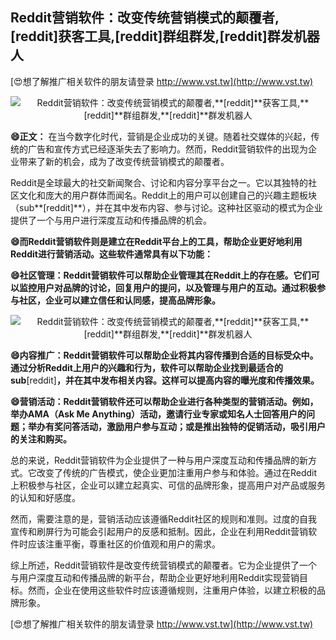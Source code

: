 ## **Reddit营销软件：改变传统营销模式的颠覆者,**[reddit]**获客工具,**[reddit]**群组群发,**[reddit]**群发机器人**

[😍想了解推广相关软件的朋友请登录 http://www.vst.tw](http://www.vst.tw)

 <center><img src="https://vst.tw/MP4/tuiguang/png/2.png" alt="Reddit营销软件：改变传统营销模式的颠覆者,**[reddit]**获客工具,**[reddit]**群组群发,**[reddit]**群发机器人"></center>

**😄正文：**
在当今数字化时代，营销是企业成功的关键。随着社交媒体的兴起，传统的广告和宣传方式已经逐渐失去了影响力。然而，Reddit营销软件的出现为企业带来了新的机会，成为了改变传统营销模式的颠覆者。

Reddit是全球最大的社交新闻聚合、讨论和内容分享平台之一。它以其独特的社区文化和庞大的用户群体而闻名。Reddit上的用户可以创建自己的兴趣主题板块（sub**[reddit]**），并在其中发布内容、参与讨论。这种社区驱动的模式为企业提供了一个与用户进行深度互动和传播品牌的机会。

**😄而Reddit营销软件则是建立在Reddit平台上的工具，帮助企业更好地利用Reddit进行营销活动。这些软件通常具有以下功能：**

**😄社区管理：Reddit营销软件可以帮助企业管理其在Reddit上的存在感。它们可以监控用户对品牌的讨论，回复用户的提问，以及管理与用户的互动。通过积极参与社区，企业可以建立信任和认同感，提高品牌形象。**

 <center><img src="https://vst.tw/MP4/tuiguang/png/4.png" alt="Reddit营销软件：改变传统营销模式的颠覆者,**[reddit]**获客工具,**[reddit]**群组群发,**[reddit]**群发机器人"></center>

**😄内容推广：Reddit营销软件可以帮助企业将其内容传播到合适的目标受众中。通过分析Reddit上用户的兴趣和行为，软件可以帮助企业找到最适合的sub**[reddit]**，并在其中发布相关内容。这样可以提高内容的曝光度和传播效果。**

**😄营销活动：Reddit营销软件还可以帮助企业进行各种类型的营销活动。例如，举办AMA（Ask Me Anything）活动，邀请行业专家或知名人士回答用户的问题；举办有奖问答活动，激励用户参与互动；或是推出独特的促销活动，吸引用户的关注和购买。**

总的来说，Reddit营销软件为企业提供了一种与用户深度互动和传播品牌的新方式。它改变了传统的广告模式，使企业更加注重用户参与和体验。通过在Reddit上积极参与社区，企业可以建立起真实、可信的品牌形象，提高用户对产品或服务的认知和好感度。

然而，需要注意的是，营销活动应该遵循Reddit社区的规则和准则。过度的自我宣传和刷屏行为可能会引起用户的反感和抵制。因此，企业在利用Reddit营销软件时应该注重平衡，尊重社区的价值观和用户的需求。

综上所述，Reddit营销软件是改变传统营销模式的颠覆者。它为企业提供了一个与用户深度互动和传播品牌的新平台，帮助企业更好地利用Reddit实现营销目标。然而，企业在使用这些软件时应该遵循规则，注重用户体验，以建立积极的品牌形象。

[😍想了解推广相关软件的朋友请登录 http://www.vst.tw](http://www.vst.tw)



